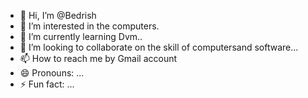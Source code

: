 - 👋 Hi, I’m @Bedrish
- 👀 I’m interested in the computers.
- 🌱 I’m currently learning Dvm..
- 💞️ I’m looking to collaborate on the skill of computersand software...
- 📫 How to reach me by Gmail account 
- 😄 Pronouns: ...
- ⚡ Fun fact: ...

<!---
Bedrish/Bedrish is a ✨ special ✨ repository because its `README.md` (this file) appears on your GitHub profile.
You can click the Preview link to take a look at your changes.
--->
